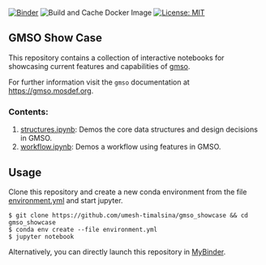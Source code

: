 [![Binder](https://mybinder.org/badge_logo.svg)](https://mybinder.org/v2/gh/umesh-timalsina/gmso_showcase/refs/heads/master)
![Build and Cache Docker Image](https://github.com/umesh-timalsina/gmso_showcase/workflows/Build%20and%20Cache%20Docker%20Image/badge.svg)
[![License: MIT](https://img.shields.io/badge/License-MIT-yellow.svg)](https://opensource.org/licenses/MIT)
## GMSO Show Case
This repository contains a collection of interactive notebooks for showcasing current features and capabilities of [gmso](https://github.com/mosdef-hub/gmso).

For further information visit the `gmso` documentation at https://gmso.mosdef.org. 

### Contents:
1. [structures.ipynb](./notebooks/structures.ipynb): Demos the core data structures and design decisions in GMSO.
2. [workflow.ipynb](./notebooks/workflow.ipynb): Demos a workflow using features in GMSO.

## Usage
Clone this repository and create a new conda environment from the file [environment.yml](./environment.yml) and start jupyter.

```shell script
$ git clone https://github.com/umesh-timalsina/gmso_showcase && cd gmso_showcase
$ conda env create --file environment.yml
$ jupyter notebook
```

Alternatively, you can directly launch this repository in [MyBinder](https://mybinder.org/v2/gh/umesh-timalsina/gmso_showcase/refs/heads/master).


